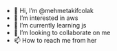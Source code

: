 - 👋 Hi, I’m @mehmetakifcolak
- 👀 I’m interested in aws
- 🌱 I’m currently learning js
- 💞️ I’m looking to collaborate on me
- 📫 How to reach me from her

